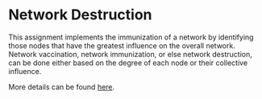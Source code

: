 # Network Destruction
This assignment implements the immunization of a network by identifying those nodes that have the greatest influence on the overall network. Network vaccination, network immunization, or else network destruction, can be done either based on the degree of each node or their collective influence.

More details can be found [here](https://github.com/dmst-algorithms-course/assignment-2020-2/blob/master/assignment_2020_2.ipynb).
